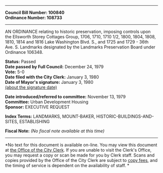 * * * * *  
  
**Council Bill Number: [](#h0)[](#h2)100840**   
**Ordinance Number: 108733**  
  
* * * * *  
  
AN ORDINANCE relating to historic preservation, imposing controls upon the Ellsworth Storey Cottages Group, 1706, 1710, 1710 1/2, 1800, 1804, 1808, 1810, 1814 and 1816 Lake Washington Blvd. S., and 1725 and 1729 - 36th Ave. S. Landmarks designated by the Landmarks Preservation Board under Ordinance 106348.  
  
**Status:** Passed   
**Date passed by Full Council:** December 24, 1979   
**Vote:** 5-0   
**Date filed with the City Clerk:** January 3, 1980   
**Date of Mayor's signature:** January 3, 1980   
[(about the signature date)](/~public/approvaldate.htm)   
  
  
**Date introduced/referred to committee:** November 13, 1979   
**Committee:** Urban Development Housing   
**Sponsor:** EXECUTIVE REQUEST   
  
**Index Terms:** LANDMARKS, MOUNT-BAKER, HISTORIC-BUILDINGS-AND-SITES, ESTABLISHING  
  
**Fiscal Note:** *(No fiscal note available at this time)*  
  
* * * * *  
  
*No text for this document is available on-line. You may view this document at [the Office of the City Clerk](http://www.seattle.gov/leg/clerk/contactUs.htm). If you are unable to visit the Clerk's Office, you may request a copy or scan be made for you by Clerk staff. Scans and copies provided by the Office of the City Clerk are subject to [copy fees](http://clerk.seattle.gov/~public/clerkfees.htm), and the timing of service is dependent on the availability of staff. *  
  
  
